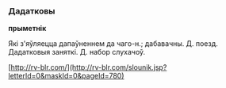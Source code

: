 ### Дадатковы
**прыметнік**

Які з'яўляецца дапаўненнем да чаго-н.; дабавачны. Д. поезд. Дадатковыя заняткі. Д. набор слухачоў.

<a rel="author">[http://rv-blr.com/](http://rv-blr.com/slounik.jsp?letterId=0&maskId=0&pageId=780)</a>
